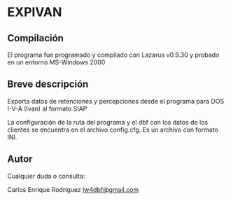 EXPIVAN
=======

Compilación
-----------

El programa fue programado y compilado con Lazarus  v0.9.30 y probado en un entorno MS-Windows 2000


Breve descripción
------------------

Exporta datos de retenciones y percepciones desde el programa para DOS I-V-A (Ivan) al formato SIAP 

La configuración de la ruta del programa y el dbf con los datos de los clientes se encuentra en el archivo config.cfg. Es un archivo con formato INI.



Autor
-----

Cualquier duda o consulta: 

Carlos Enrique Rodriguez
lw4dbf@gmail.com 










